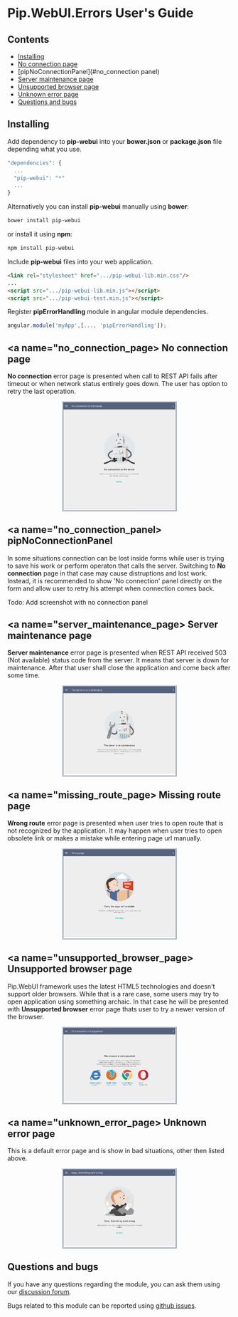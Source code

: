 # Pip.WebUI.Errors User's Guide

## <a name="contents"></a> Contents
- [Installing](#install)
- [No connection page](#no_connection_page)
- [pipNoConnectionPanel](#no_connection panel)
- [Server maintenance page](#server_maintenance_page)
- [Unsupported browser page](#unsupported_browser_page)
- [Unknown error page](#unknown_error_page)
- [Questions and bugs](#issues)


## <a name="install"></a> Installing

Add dependency to **pip-webui** into your **bower.json** or **package.json** file depending what you use.
```javascript
"dependencies": {
  ...
  "pip-webui": "*"
  ...
}
```

Alternatively you can install **pip-webui** manually using **bower**:
```bash
bower install pip-webui
```

or install it using **npm**:
```bash
npm install pip-webui
```

Include **pip-webui** files into your web application.
```html
<link rel="stylesheet" href=".../pip-webui-lib.min.css"/>
...
<script src=".../pip-webui-lib.min.js"></script>
<script src=".../pip-webui-test.min.js"></script>
```

Register **pipErrorHandling** module in angular module dependencies.
```javascript
angular.module('myApp',[..., 'pipErrorHandling']);
```


## <a name="no_connection_page></a> No connection page

**No connection** error page is presented when call to REST API fails after timeout or when network status entirely goes down.
The user has option to retry the last operation.

<a href="doc/images/img-no_connection.png" style="border: 3px ridge #c8d2df; width: 50%; margin: auto; display: block">
    <img src="doc/images/img-no_connection.png"/>
</a>


## <a name="no_connection_panel></a> pipNoConnectionPanel

In some situations connection can be lost inside forms while user is trying to save his work or perform operaton that calls the server. Switching to **No connection** page in that case may cause distruptions and lost work. Instead, it is recommended to
show 'No connection' panel directly on the form and allow user to retry his attempt when connection comes back.

Todo: Add screenshot with no connection panel


## <a name="server_maintenance_page></a> Server maintenance page

**Server maintenance** error page is presented when REST API received 503 (Not available) status code from the server.
It means that server is down for maintenance. After that user shall close the application and come back after some time.

<a href="doc/images/img-maintenance.png" style="border: 3px ridge #c8d2df; width: 50%; margin: auto; display: block">
    <img src="doc/images/img-maintenance.png"/>
</a>


## <a name="missing_route_page></a> Missing route page

**Wrong route** error page is presented when user tries to open route that is not recognized by the application. 
It may happen when user tries to open obsolete link or makes a mistake while entering page url manually.

<a href="doc/images/img-route_fails.png" style="border: 3px ridge #c8d2df; width: 50%; margin: auto; display: block">
    <img src="doc/images/img-route_fails.png"/>
</a>


## <a name="unsupported_browser_page></a> Unsupported browser page

Pip.WebUI framework uses the latest HTML5 technologies and doesn't support older browsers. While that is a rare case,
some users may try to open application using something archaic. In that case he will be presented with 
**Unsupported browser** error page thats user to try a newer version of the browser. 

<a href="doc/images/img-unsupported.png" style="border: 3px ridge #c8d2df; width: 50%; margin: auto; display: block">
    <img src="doc/images/img-unsupported.png"/>
</a>


## <a name="unknown_error_page></a> Unknown error page

This is a default error page and is show in bad situations, other then listed above.

<a href="doc/images/img-unknown_error.png" style="border: 3px ridge #c8d2df; width: 50%; margin: auto; display: block">
    <img src="doc/images/img-unknown_error.png"/>
</a>


## <a name="issues"></a> Questions and bugs

If you have any questions regarding the module, you can ask them using our 
[discussion forum](https://groups.google.com/forum/#!forum/pip-webui).

Bugs related to this module can be reported using [github issues](https://github.com/pip-webui/pip-webui-settings/issues).
